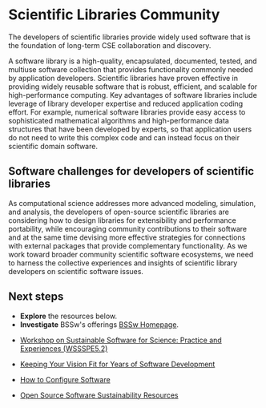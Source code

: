# Scientific Libraries Community

The developers of scientific libraries provide widely used software that is the foundation of long-term CSE collaboration and discovery.

A software library is a high-quality, encapsulated, documented, tested, and multiuse software collection that provides functionality commonly needed by application developers. Scientific libraries have proven effective in providing widely reusable software that is robust, efficient, and scalable for high-performance computing.  Key advantages of software libraries include leverage of library developer expertise and reduced application coding effort. For example, numerical software libraries provide easy access to sophisticated mathematical algorithms and high-performance data structures that have been developed by experts, so that application users do not need to write this complex code and can instead focus on their scientific domain software.

## Software challenges for developers of scientific libraries
As computational science addresses more advanced modeling, simulation, and analysis, the developers of open-source scientific libraries are considering how to design libraries for extensibility and performance portability, while encouraging community contributions to their software and at the same time devising more effective strategies for connections with external packages that provide complementary functionality.  As we work toward broader community scientific software ecosystems, we need to harness the collective experiences and insights of scientific library developers on scientific software issues.

## Next steps
- **Explore** the resources below.
- **Investigate**  BSSw's offerings [BSSw Homepage](../Homepage.md).

<!--
Featured resources for the Scientific libraries community.
Edit this list to change resources that appear on the front-end site.
-->

* [Workshop on Sustainable Software for Science: Practice and Experiences (WSSSPE5.2)](../../Events/WSSSPE5.2.md)

* [Keeping Your Vision Fit for Years of Software Development](../../Articles/VisionFitnessForSoftwareProductivity.md)

* [How to Configure Software](../../CuratedContent/HowToConfigureSw.md)

* [Open Source Software Sustainability Resources](../../CuratedContent/OSSSustainabilityResources.md)

<!---
Publish: yes
--->
